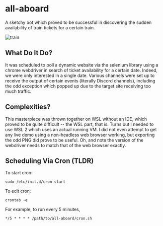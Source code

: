 # all-aboard

A sketchy bot which proved to be successful in discovering the sudden
availability of train tickets for a certain train.

![train](https://images.squarespace-cdn.com/content/v1/5f059b73dacfae75262dd2d0/1594985114027-J2AGTZFC6E5FECHMO6BI/image-asset.jpeg)

## What Do It Do?

It was scheduled to poll a dynamic website via the selenium library using a
chrome webdriver in search of ticket availability for a certain date. Indeed,
we were only interested in a single date. Various channels were set up to
receive the output of certain events (literally Discord channels), including
the odd exception which popped up due to the target site receiving too much
traffic.

## Complexities?

This masterpiece was thrown together on WSL without an IDE, which proved to be
quite difficult -- the WSL part, that is. Turns out I needed to use WSL 2 which
uses an actual running VM. I did not even attempt to get any live demo using a
non-headless web browser working, but exporting the odd PNG did prove to be
useful. Oh, and note the version of the webdriver needs to match that of the
web browser exactly.

## Scheduling Via Cron (TLDR)

To start cron:

    sudo /etc/init.d/cron start

To edit cron:

    crontab -e

For example, to run every 5 minutes,

    */5 * * * * /path/to/all-aboard/cron.sh
